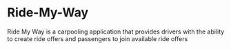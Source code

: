 # Ride-My-Way
Ride My Way is a carpooling application that provides drivers with the ability to create ride offers and passengers to join available ride offers
